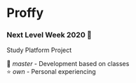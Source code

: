 # Proffy

 ### Next Level Week 2020 :rocket:

Study Platform Project

:crown: *master* - Development based on classes
<br/>:star: *own* - Personal experiencing
